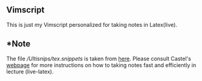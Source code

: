 ## Vimscript
This is just my Vimscript personalized for taking notes in Latex(live).

## *Note
The file _/Ultisnips/tex.snippets_ is taken from [here](https://github.com/gillescastel/latex-snippets). Please consult Castel's [webpage](castel.dev) for more instructions on how to taking notes fast and efficiently in lecture (live-latex).
